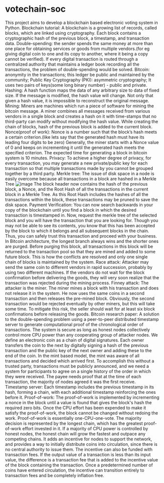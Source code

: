 # votechain-soc
This project aims to develop a blockchain based electronic voting system in Python.
Blockchain tutorial:
A blockchain is a growing list of records, called blocks, which are linked using cryptography. Each block contains a cryptographic hash of the previous block, a timestamp, and transaction data.
Double-spending: the sender spends the same money at more than one place for obtaining services or goods from multiple vendors.(for eg giving digital coin to one and its copy to another, where it being a copy cannot be verified). If every digital transaction is routed through a centralized authority that maintains a ledger book recording all the transactions, the problem of double-spending would be solved. 
Bitcoin: anonymity in the transactions; this ledger be public and maintained by the community;
Public Key Cryptography (PKI): asymmetric cryptography; It uses two pairs of keys(some long binary number) - public and private.
Hashing: A hash function maps the data of any arbitrary size to data of fixed size. If the message is modified, the hash value will change. Not only that given a hash value, it is impossible to reconstruct the original message.
Mining: Miners are machines which run a piece of software for mining the bitcoin message. A miner combines all messages received from various vendors in a single block and creates a hash on it with time-stamps that no third-party can modify without modifying the hash value. While creating the chain of blocks, hash of the previous block is added to the current block.
Nonce(proof of work): Nonce is a number such that the block’s hash meets a certain criterion.(like lets say that the generated hash must have its leading four digits to be zero) Generally, the miner starts with a Nonce value of 0 and keeps on incrementing it until the generated hash meets the specified criterion. The expected time for generating a block in bitcoin system is 10 minutes. 
Privacy: To achieve a higher degree of privacy, for every transaction, you may generate a new private/public key for each transaction so that multiple transactions made by you cannot be grouped together by a third party.
Merkle tree: The issue of disk space in a node is easily overcome because all transactions in a block are hashed in a Merkle Tree ![image](https://github.com/dhriti-13/votechain-soc/assets/157302650/9a428717-f52a-4862-a4be-e8e079474efb) The block header now contains the hash of the previous block, a Nonce, and the Root Hash of all the transactions in the current block in a Merkle Tree. As this Root Hash includes the hashes of all the transactions within the block, these transactions may be pruned to save the disk space.
Payment Verification: You can now search backwards in your copy of the blockchain until you find a block in which the desired transaction is timestamped in. Now, request the merkle tree of the selected block and you will have the transaction that you are looking for. Though you may not be able to see its contents, you know that this has been accepted by the block to which it belongs and all subsequent blocks in the chain. Thus, you can safely trust this transaction and proceed with your business.
In Bitcoin architecture, the longest branch always wins and the shorter ones are purged. Before purging this block, all transactions in this block will be returned to the transaction pool so that they are mined and added to some future block. This is how the conflicts are resolved and only one single chain of blocks is maintained by the system.
Race attack: Attacker may send the same coin to different vendors in rapid succession, probably by using two different machines. If the vendors do not wait for the block confirmation before delivering the goods, they will very soon realize that the transaction was rejected during the mining process.
Finney attack: The attacker is the miner. The miner mines a block with his transaction and does not release it in the system. He now uses the same coins in a second transaction and then releases the pre-mined block. Obviously, the second transaction would be rejected eventually by other miners, but this will take some time. To mitigate this risk, the seller should wait for at least six block confirmations before releasing the goods.
Bitcoin research paper:
A solution to the double-spending problem using a peer-to-peer distributed timestamp server to generate computational proof of the chronological order of transactions. The system is secure as long as honest nodes collectively control more CPU power than any cooperating group of attacker nodes.
We define an electronic coin as a chain of digital signatures. Each owner transfers the coin to the next by digitally signing a hash of the previous transaction and the public key of the next owner and adding these to the end of the coin.
In the mint based model, the mint was aware of all transactions and decided which arrived first. To accomplish this without a trusted party, transactions must be publicly announced, and we need a system for participants to agree on a single history of the order in which they were received. The payee needs proof that at the time of each transaction, the majority of nodes agreed it was the first receive.
Timestamp server: Each timestamp includes the previous timestamp in its hash, forming a chain, with each additional timestamp reinforcing the ones before it.
Proof-of-work: The proof-of-work is implemented by incrementing a nonce in the block until a value is found that gives the block's hash the required zero bits. Once the CPU effort has been expended to make it satisfy the proof-of-work, the block cannot be changed without redoing the work. Proof-of-work is essentially one-CPU-one-vote. The majority decision is represented by the longest chain, which has the greatest proof-of-work effort invested in it. If a majority of CPU power is controlled by honest nodes, the honest chain will grow the fastest and outpace any competing chains.
It adds an incentive for nodes to support the network, and provides a way to initially distribute coins into circulation, since there is no central authority to issue them. The incentive can also be funded with transaction fees. If the output value of a transaction is less than its input value, the difference is a transaction fee that is added to the incentive value of the block containing the transaction. Once a predetermined number of coins have entered circulation, the incentive can transition entirely to transaction fees and be completely inflation free.
